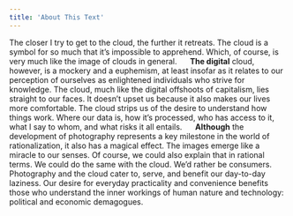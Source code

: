 ```yaml
---
title: 'About This Text'
---
```


The closer I try to get to the cloud, the further it retreats. The cloud is a symbol for so much that it’s impossible to apprehend. Which, of course, is very much like the image of clouds in general. &nbsp;&nbsp;&nbsp;&nbsp; **The digital** cloud, however, is a mockery and a euphemism, at least insofar as it relates to our perception of ourselves as enlightened individuals who strive for knowledge. The cloud, much like the digital offshoots of capitalism, lies straight to our faces. It doesn’t upset us because it also makes our lives more comfortable. The cloud strips us of the desire to understand how things work. Where our data is, how it’s processed, who has access to it, what I say to whom, and what risks it all entails.  &nbsp;&nbsp;&nbsp;&nbsp;  **Although** the development of photography represents a key milestone in the world of rationalization, it also has a magical effect. The images emerge like a miracle to our senses. Of course, we could also explain that in rational terms. We could do the same with the cloud. We’d rather be consumers. Photography and the cloud cater to, serve, and benefit our day-to-day laziness. Our desire for everyday practicality and convenience benefits those who understand the inner workings of human nature and technology: political and economic demagogues.


